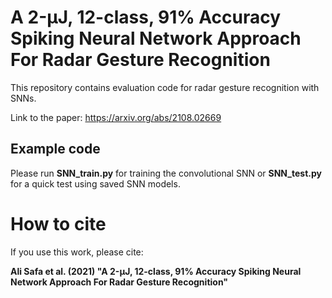 # A 2-μJ, 12-class, 91% Accuracy Spiking Neural Network Approach For Radar Gesture Recognition
This repository contains evaluation code for radar gesture recognition with SNNs.

Link to the paper: https://arxiv.org/abs/2108.02669

## Example code

Please run **SNN_train.py** for training the convolutional SNN or **SNN_test.py** for a quick test using saved SNN models. 

# How to cite

If you use this work, please cite:

**Ali Safa et al. (2021) "A 2-μJ, 12-class, 91% Accuracy Spiking Neural Network Approach For Radar Gesture Recognition"**







